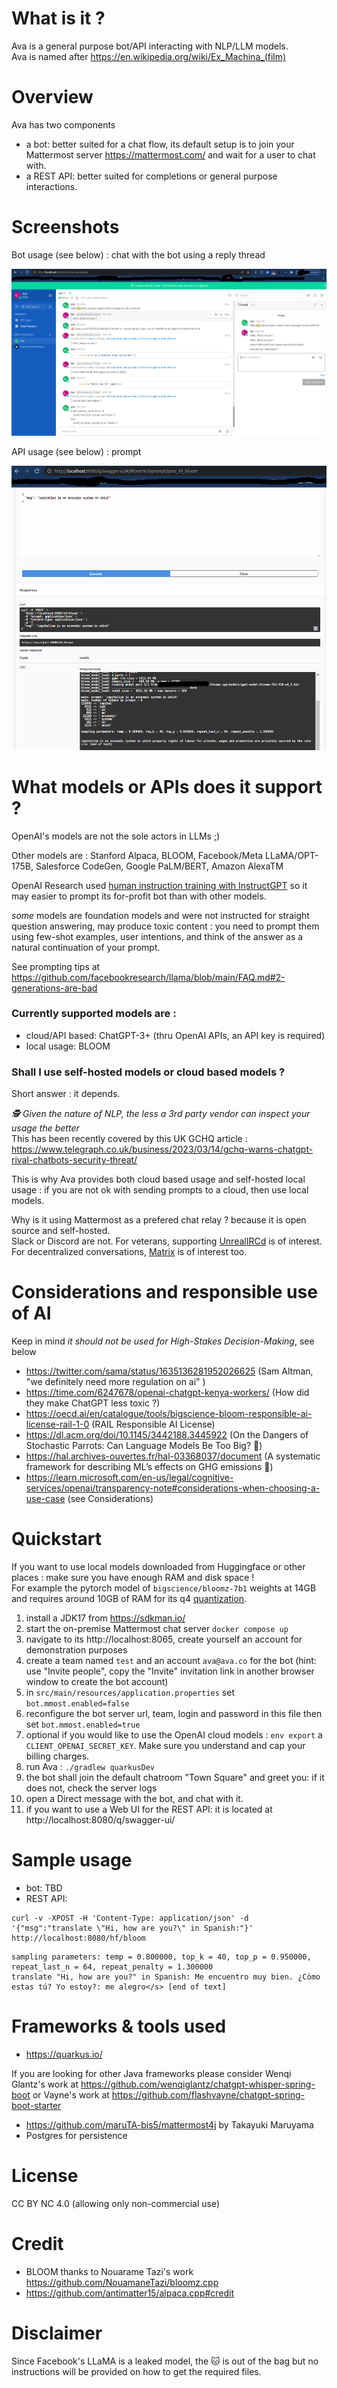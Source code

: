 # What is it ?

Ava is a general purpose bot/API interacting with NLP/LLM models.    
Ava is named after https://en.wikipedia.org/wiki/Ex_Machina_(film)

# Overview

Ava has two components

- a bot: better suited for a chat flow, its default setup is to join your Mattermost server https://mattermost.com/ and wait for a user to chat with.
- a REST API: better suited for completions or general purpose interactions.
# Screenshots

Bot usage (see below) : chat with the bot using a reply thread

![bot](ava.png)

API usage (see below) : prompt

![capitalism](capitalism.png)

# What models or APIs does it support ?

OpenAI's models are not the sole actors in LLMs ;)

Other models are : Stanford Alpaca, BLOOM, Facebook/Meta LLaMA/OPT-175B, Salesforce CodeGen, Google PaLM/BERT, Amazon AlexaTM

OpenAI Research used [human instruction training with InstructGPT](https://platform.openai.com/docs/model-index-for-researchers/instructgpt-models) so it may easier to prompt its for-profit bot than with other models.    

*some* models are foundation models and were not instructed for straight question answering, may produce toxic content : you need to prompt them using few-shot examples, user intentions, and think of the answer as a natural continuation of your prompt.        

See prompting tips at https://github.com/facebookresearch/llama/blob/main/FAQ.md#2-generations-are-bad

### Currently supported models are :

- cloud/API based: ChatGPT-3+ (thru OpenAI APIs, an API key is required)
- local usage: BLOOM


### Shall I use self-hosted models or cloud based models ?

Short answer : it depends.

*🕵️ Given the nature of NLP, the less a 3rd party vendor can inspect your usage the better*  
This has been recently covered by this UK GCHQ article : https://www.telegraph.co.uk/business/2023/03/14/gchq-warns-chatgpt-rival-chatbots-security-threat/

This is why Ava provides both cloud based usage and self-hosted local usage : if you are not ok with sending prompts to a cloud, then use local models.

Why is it using Mattermost as a prefered chat relay ? because it is open source and self-hosted.  
Slack or Discord are not. For veterans, supporting [UnrealIRCd](https://www.unrealircd.org/) is of interest. For decentralized conversations, [Matrix](https://matrix.org/) is of interest too.

# Considerations and responsible use of AI

Keep in mind *it should not be used for High-Stakes Decision-Making*, see below

- https://twitter.com/sama/status/1635136281952026625 (Sam Altman, "we definitely need more regulation on ai" )
- https://time.com/6247678/openai-chatgpt-kenya-workers/ (How did they make ChatGPT less toxic ?)
- https://oecd.ai/en/catalogue/tools/bigscience-bloom-responsible-ai-license-rail-1-0 (RAIL Responsible AI License)
- https://dl.acm.org/doi/10.1145/3442188.3445922 (On the Dangers of Stochastic Parrots: Can Language Models Be Too Big? 🦜)
- https://hal.archives-ouvertes.fr/hal-03368037/document (A systematic framework for describing ML’s effects on GHG emissions 🌱)
- https://learn.microsoft.com/en-us/legal/cognitive-services/openai/transparency-note#considerations-when-choosing-a-use-case (see Considerations)

# Quickstart

If you want to use local models downloaded from Huggingface or other places : make sure you have enough RAM and disk space !  
For example the pytorch model of `bigscience/bloomz-7b1` weights at 14GB and requires around 10GB of RAM for its q4 [quantization](https://github.com/NouamaneTazi/bloomz.cpp).

1. install a JDK17 from https://sdkman.io/
2. start the on-premise Mattermost chat server `docker compose up`
3. navigate to its http://localhost:8065, create yourself an account for demonstration purposes
4. create a team named `test` and an account `ava@ava.co` for the bot (hint: use "Invite people", copy the "Invite" invitation link in another browser window to create the bot account)
5. in `src/main/resources/application.properties` set `bot.mmost.enabled=false`
6. reconfigure the bot server url, team, login and password in this file then set `bot.mmost.enabled=true` 
7. optional if you would like to use the OpenAI cloud models : `env export` a `CLIENT_OPENAI_SECRET_KEY`. Make sure you understand and cap your billing charges.
8. run Ava : `./gradlew quarkusDev`
9. the bot shall join the default chatroom "Town Square" and greet you: if it does not, check the server logs
10. open a Direct message with the bot, and chat with it.
11. if you want to use a Web UI for the REST API: it is located at http://localhost:8080/q/swagger-ui/


# Sample usage

- bot: TBD
- REST API:
```
curl -v -XPOST -H 'Content-Type: application/json' -d '{"msg":"translate \"Hi, how are you?\" in Spanish:"}' http://localhost:8080/hf/bloom
```
```
sampling parameters: temp = 0.800000, top_k = 40, top_p = 0.950000, repeat_last_n = 64, repeat_penalty = 1.300000  
translate "Hi, how are you?" in Spanish: Me encuentro muy bien. ¿Cómo estas tú? Yo estoy?: me alegro</s> [end of text]
```

# Frameworks & tools used

- https://quarkus.io/

If you are looking for other Java frameworks please consider Wenqi Glantz's work at https://github.com/wenqiglantz/chatgpt-whisper-spring-boot or Vayne's work at https://github.com/flashvayne/chatgpt-spring-boot-starter

- https://github.com/maruTA-bis5/mattermost4j by Takayuki Maruyama
- Postgres for persistence

# License

CC BY NC 4.0 (allowing only non-commercial use)

# Credit

- BLOOM thanks to Nouarame Tazi's work https://github.com/NouamaneTazi/bloomz.cpp
- https://github.com/antimatter15/alpaca.cpp#credit

# Disclaimer

Since Facebook's LLaMA is a leaked model, the 🐱 is out of the bag but no instructions will be provided on how to get the required files.
 
